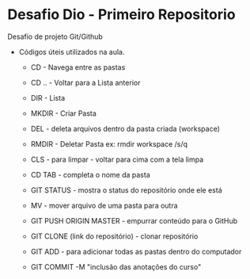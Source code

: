# Desafio Dio - Primeiro Repositorio
Desafio de projeto Git/Github



- Códigos úteis utilizados na aula.

  - CD - Navega entre as pastas

  - CD .. - Voltar para a Lista anterior

  - DIR - Lista

  - MKDIR - Criar Pasta

  - DEL - deleta arquivos dentro da pasta criada (workspace)

  - RMDIR - Deletar Pasta ex: rmdir workspace /s/q

  - CLS - para limpar - voltar para cima com a tela limpa

  - CD TAB - completa o nome da pasta

  - GIT STATUS - mostra o status do repositório onde ele está

  - MV - mover arquivo de uma pasta para outra

  - GIT PUSH ORIGIN MASTER - empurrar conteúdo para o GitHub

  - GIT CLONE (link do repositório)  - clonar repositório

  - GIT ADD - para adicionar todas as pastas dentro do computador

  - GIT COMMIT -M "inclusão das anotações do curso" 

    
